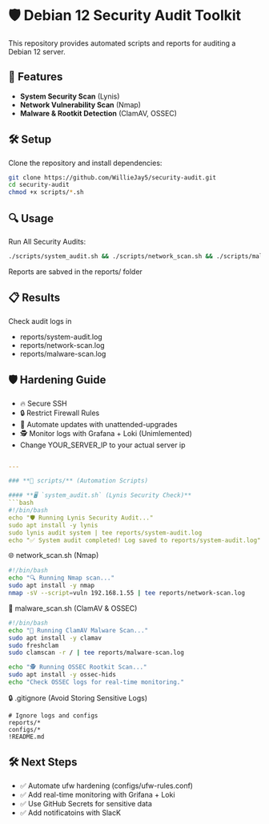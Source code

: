 
# 🛡 Debian 12 Security Audit Toolkit

This repository provides automated scripts and reports for auditing a Debian 12 server.

## 📌 Features
- **System Security Scan** (Lynis)
- **Network Vulnerability Scan** (Nmap)
- **Malware & Rootkit Detection** (ClamAV, OSSEC)

## 🛠 Setup
Clone the repository and install dependencies:
```bash
git clone https://github.com/WillieJay5/security-audit.git
cd security-audit
chmod +x scripts/*.sh
```

## 🔍 Usage
Run All Security Audits:
```bash
./scripts/system_audit.sh && ./scripts/network_scan.sh && ./scripts/malware_scan.sh
```
Reports are sabved in the reports/ folder

## 📋 Results
Check audit logs in
- reports/system-audit.log
- reports/network-scan.log
- reports/malware-scan.log

## 🛡 Hardening Guide
- 🔥 Secure SSH
- 🔒 Restrict Firewall Rules
- 🚀 Automate updates with unattended-upgrades
- 🕵️ Monitor logs with Grafana + Loki (Unimlemented)
- Change YOUR_SERVER_IP to your actual server ip
```yaml

---

### **📂 scripts/** (Automation Scripts)

#### **🖥 `system_audit.sh` (Lynis Security Check)**
```bash
#!/bin/bash
echo "🛡 Running Lynis Security Audit..."
sudo apt install -y lynis
sudo lynis audit system | tee reports/system-audit.log
echo "✅ System audit completed! Log saved to reports/system-audit.log"
```
🌐 network_scan.sh (Nmap)
```bash
#!/bin/bash
echo "🔍 Running Nmap scan..."
sudo apt install -y nmap
nmap -sV --script=vuln 192.168.1.55 | tee reports/network-scan.log
```

🦠 malware_scan.sh (ClamAV & OSSEC)
```bash
#!/bin/bash
echo "🦠 Running ClamAV Malware Scan..."
sudo apt install -y clamav
sudo freshclam
sudo clamscan -r / | tee reports/malware-scan.log

echo "🕵️ Running OSSEC Rootkit Scan..."
sudo apt install -y ossec-hids
echo "Check OSSEC logs for real-time monitoring."
```

🔒 .gitignore (Avoid Storing Sensitive Logs)
```plaintext
# Ignore logs and configs
reports/*
configs/*
!README.md
```

## 🛠 Next Steps
- ✅ Automate ufw hardening (configs/ufw-rules.conf)
- ✅ Add real-time monitoring with Grifana + Loki
- ✅ Use GitHub Secrets for sensitive data
- ✅ Add notificatoins with SlacK
